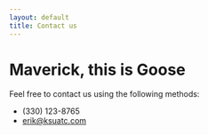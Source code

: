 ```yaml
---
layout: default
title: Contact us
---
```


# Maverick, this is Goose

Feel free to contact us using the following methods: 

- (330) 123-8765
- <erik@ksuatc.com>